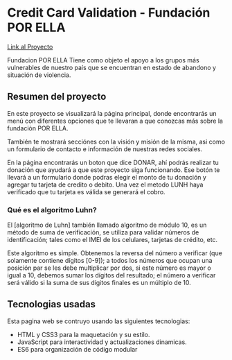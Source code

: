 # Credit Card Validation - Fundación POR ELLA 
[Link al Proyecto](https://yaki-zeltzin.github.io/DEV006-card-validation/src/main.html)

Fundacion POR ELLA Tiene como objeto el apoyo a los grupos más vulnerables de nuestro país que se encuentran en estado de abandono y situación de violencia.

## Resumen del proyecto

En este proyecto se visualizará la página principal, donde encontrarás un menú con diferentes opciones que te llevaran a que conozcas más sobre la fundación POR ELLA. 

También te mostrará secciónes con la visión y misión de la misma, asi como un formulario de contacto e información de nuestras redes sociales.

En la página encontrarás un boton que dice DONAR,  ahí podrás realizar tu donación que ayudará a que este proyecto siga funcionando. Ese botón te llevará a un formulario donde podras elegir el monto de tu donación y agregar tu tarjeta de credito o debito. Una vez el metodo LUNH haya verificado que tu tarjeta es válida se generará el cobro.

### Qué es el algoritmo Luhn?

El [algoritmo de Luhn] también llamado algoritmo de módulo 10, es un método de suma de verificación,
se utiliza para validar números de identificación; tales como el IMEI de los
celulares, tarjetas de crédito, etc.

Este algoritmo es simple. Obtenemos la reversa del número a verificar (que
solamente contiene dígitos [0-9]); a todos los números que ocupan una posición
par se les debe multiplicar por dos, si este número es mayor o igual a 10,
debemos sumar los dígitos del resultado; el número a verificar será válido si
la suma de sus dígitos finales es un múltiplo de 10.

## Tecnologias usadas

Esta pagina web se contruyo usando las siguientes tecnologias:

* HTML y CSS3 para la maquetación y su estilo.
* JavaScript para interactividad y actualizaciones dinamicas.
* ES6 para organización de código modular
 









 



